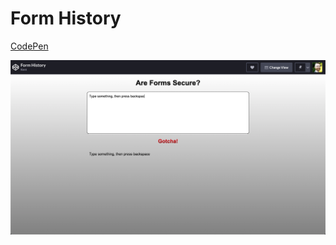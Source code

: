 # **Form History**

[CodePen](https://codepen.io/kentagon/full/wvKwLqR)

![Form History](form-history.png)